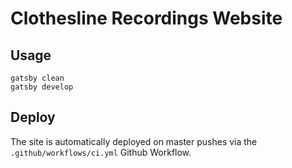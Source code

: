 # Clothesline Recordings Website

## Usage
```
gatsby clean
gatsby develop
```

## Deploy
The site is automatically deployed on master pushes via the `.github/workflows/ci.yml` Github Workflow.
